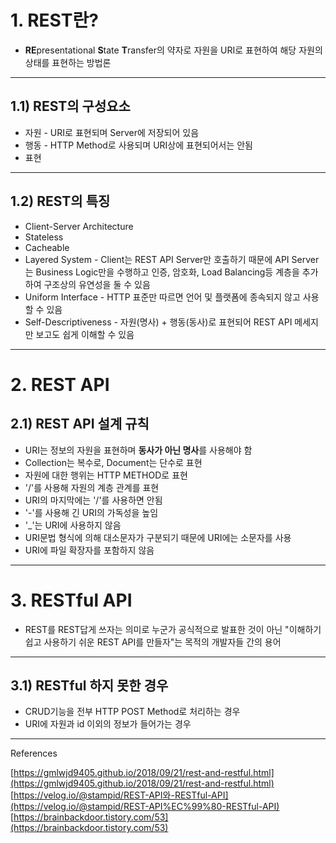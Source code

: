 # 1. REST란?

- **RE**presentational **S**tate **T**ransfer의 약자로 자원을 URI로 표현하여 해당 자원의 상태를 표현하는 방법론

---

## 1.1) REST의 구성요소

- 자원 - URI로 표현되며 Server에 저장되어 있음
- 행동 - HTTP Method로 사용되며 URI상에 표현되어서는 안됨
- 표현

---

## 1.2) REST의 특징

- Client-Server Architecture
- Stateless
- Cacheable
- Layered System - Client는 REST API Server만 호출하기 때문에 API Server는 Business Logic만을 수행하고 인증, 암호화, Load Balancing등 계층을 추가하여 구조상의 유연성을 둘 수 있음
- Uniform Interface - HTTP 표준만 따르면 언어 및 플랫폼에 종속되지 않고 사용할 수 있음
- Self-Descriptiveness - 자원(명사) + 행동(동사)로 표현되어 REST API 메세지만 보고도 쉽게 이해할 수 있음

---

# 2. REST API

## 2.1) REST API 설계 규칙

- URI는 정보의 자원을 표현하며 **동사가 아닌 명사**를 사용해야 함
- Collection는 복수로, Document는 단수로 표현
- 자원에 대한 행위는 HTTP METHOD로 표현
- '/'를 사용해 자원의 계층 관계를 표현
- URI의 마지막에는 '/'를 사용하면 안됨
- '-'를 사용해 긴 URI의 가독성을 높임
- '_'는 URI에 사용하지 않음
- URI문법 형식에 의해 대소문자가 구분되기 때문에 URI에는 소문자를 사용
- URI에 파일 확장자를 포함하지 않음

---

# 3. RESTful API

- REST를 REST답게 쓰자는 의미로 누군가 공식적으로 발표한 것이 아닌 "이해하기 쉽고 사용하기 쉬운 REST API를 만들자"는 목적의 개발자들 간의 용어

---

## 3.1) RESTful 하지 못한 경우

- CRUD기능을 전부 HTTP POST Method로 처리하는 경우
- URI에 자원과 id 이외의 정보가 들어가는 경우

---

References

[https://gmlwjd9405.github.io/2018/09/21/rest-and-restful.html](https://gmlwjd9405.github.io/2018/09/21/rest-and-restful.html)<br>
[https://velog.io/@stampid/REST-API와-RESTful-API](https://velog.io/@stampid/REST-API%EC%99%80-RESTful-API)<br>
[https://brainbackdoor.tistory.com/53](https://brainbackdoor.tistory.com/53)

